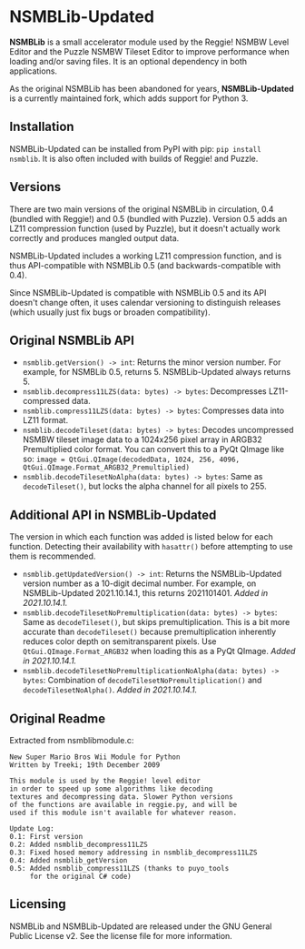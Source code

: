 NSMBLib-Updated
===============

**NSMBLib** is a small accelerator module used by the Reggie! NSMBW Level
Editor and the Puzzle NSMBW Tileset Editor to improve performance when loading
and/or saving files. It is an optional dependency in both applications.

As the original NSMBLib has been abandoned for years, **NSMBLib-Updated** is a
currently maintained fork, which adds support for Python 3.


Installation
------------

NSMBLib-Updated can be installed from PyPI with pip: `pip install nsmblib`. It
is also often included with builds of Reggie! and Puzzle.


Versions
--------

There are two main versions of the original NSMBLib in circulation, 0.4
(bundled with Reggie!) and 0.5 (bundled with Puzzle). Version 0.5 adds an LZ11
compression function (used by Puzzle), but it doesn't actually work correctly
and produces mangled output data.

NSMBLib-Updated includes a working LZ11 compression function, and is thus
API-compatible with NSMBLib 0.5 (and backwards-compatible with 0.4).

Since NSMBLib-Updated is compatible with NSMBLib 0.5 and its API doesn't change
often, it uses calendar versioning to distinguish releases (which usually just
fix bugs or broaden compatibility).


Original NSMBLib API
--------------------

- `nsmblib.getVersion() -> int`:
  Returns the minor version number. For example, for NSMBLib 0.5, returns 5.
  NSMBLib-Updated always returns 5.
- `nsmblib.decompress11LZS(data: bytes) -> bytes`:
  Decompresses LZ11-compressed data.
- `nsmblib.compress11LZS(data: bytes) -> bytes`:
  Compresses data into LZ11 format.
- `nsmblib.decodeTileset(data: bytes) -> bytes`:
  Decodes uncompressed NSMBW tileset image data to a 1024x256 pixel array in
  ARGB32 Premultiplied color format. You can convert this to a PyQt QImage like
  so:
  `image = QtGui.QImage(decodedData, 1024, 256, 4096, QtGui.QImage.Format_ARGB32_Premultiplied)`
- `nsmblib.decodeTilesetNoAlpha(data: bytes) -> bytes`:
  Same as `decodeTileset()`, but locks the alpha channel for all pixels to 255.


Additional API in NSMBLib-Updated
---------------------------------

The version in which each function was added is listed below for each function.
Detecting their availability with `hasattr()` before attempting to use them is
recommended.

- `nsmblib.getUpdatedVersion() -> int`:
  Returns the NSMBLib-Updated version number as a 10-digit decimal number. For
  example, on NSMBLib-Updated 2021.10.14.1, this returns 2021101401.
  *Added in 2021.10.14.1.*
- `nsmblib.decodeTilesetNoPremultiplication(data: bytes) -> bytes`:
  Same as `decodeTileset()`, but skips premultiplication. This is a bit more
  accurate than `decodeTileset()` because premultiplication inherently reduces
  color depth on semitransparent pixels. Use `QtGui.QImage.Format_ARGB32` when
  loading this as a PyQt QImage.
  *Added in 2021.10.14.1.*
- `nsmblib.decodeTilesetNoPremultiplicationNoAlpha(data: bytes) -> bytes`:
  Combination of `decodeTilesetNoPremultiplication()` and
  `decodeTilesetNoAlpha()`.
  *Added in 2021.10.14.1.*


Original Readme
---------------

Extracted from nsmblibmodule.c:

    New Super Mario Bros Wii Module for Python
    Written by Treeki; 19th December 2009

    This module is used by the Reggie! level editor
    in order to speed up some algorithms like decoding
    textures and decompressing data. Slower Python versions
    of the functions are available in reggie.py, and will be
    used if this module isn't available for whatever reason.

    Update Log:
    0.1: First version
    0.2: Added nsmblib_decompress11LZS
    0.3: Fixed hosed memory addressing in nsmblib_decompress11LZS
    0.4: Added nsmblib_getVersion
    0.5: Added nsmblib_compress11LZS (thanks to puyo_tools
         for the original C# code)


Licensing
---------

NSMBLib and NSMBLib-Updated are released under the GNU General Public License
v2. See the license file for more information.
